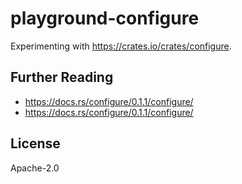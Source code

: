 # playground-configure
Experimenting with https://crates.io/crates/configure.

## Further Reading
- https://docs.rs/configure/0.1.1/configure/
- https://docs.rs/configure/0.1.1/configure/

## License
Apache-2.0
